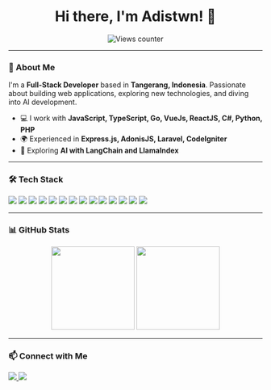 <h1 align="center">Hi there, I'm Adistwn! 👋</h1>

<p align="center">
  <img src="https://visitor-badge.glitch.me/badge?page_id=adistwn.visitor-badge" alt="Views counter" />
</p>

---

### 🚀 About Me
I'm a **Full-Stack Developer** based in **Tangerang, Indonesia**. Passionate about building web applications, exploring new technologies, and diving into AI development.

- 💻 I work with **JavaScript, TypeScript, Go, VueJs, ReactJS, C#, Python, PHP**
- 🌍 Experienced in **Express.js, AdonisJS, Laravel, CodeIgniter**
- 🚀 Exploring **AI with LangChain and LlamaIndex**

---

### 🛠️ Tech Stack
<p align="left">
  <img src="https://img.shields.io/badge/PHP-777BB4?style=for-the-badge&logo=php&logoColor=white" />
  <img src="https://img.shields.io/badge/Laravel-FF2D20?style=for-the-badge&logo=laravel&logoColor=white" />
  <img src="https://img.shields.io/badge/CodeIgniter-EF4223?style=for-the-badge&logo=codeigniter&logoColor=white" />
  <img src="https://img.shields.io/badge/JavaScript-F7DF1E?style=for-the-badge&logo=javascript&logoColor=black" />
  <img src="https://img.shields.io/badge/TypeScript-3178C6?style=for-the-badge&logo=typescript&logoColor=white" />
  <img src="https://img.shields.io/badge/Node.js-339933?style=for-the-badge&logo=node.js&logoColor=white" />
  <img src="https://img.shields.io/badge/Express.js-000000?style=for-the-badge&logo=express&logoColor=white" />
  <img src="https://img.shields.io/badge/AdonisJS-220052?style=for-the-badge&logo=adonisjs&logoColor=white" />
  <img src="https://img.shields.io/badge/React.js-61DAFB?style=for-the-badge&logo=react&logoColor=black" />
  <img src="https://img.shields.io/badge/Vue.js-4FC08D?style=for-the-badge&logo=vue.js&logoColor=white" />
  <img src="https://img.shields.io/badge/Go-00ADD8?style=for-the-badge&logo=go&logoColor=white" />
  <img src="https://img.shields.io/badge/C%23-239120?style=for-the-badge&logo=c-sharp&logoColor=white" />
  <img src="https://img.shields.io/badge/Flutter-02569B?style=for-the-badge&logo=flutter&logoColor=white" />
  <img src="https://img.shields.io/badge/LangChain-FF9800?style=for-the-badge&logo=langchain&logoColor=white" />
</p>

---

### 📊 GitHub Stats
<p align="center">
  <img src="https://github-readme-stats.vercel.app/api?username=adistwn&show_icons=true&theme=radical" height="165">
  <img src="https://github-readme-stats.vercel.app/api/top-langs/?username=adistwn&layout=compact&theme=radical" height="165">
</p>

---

### 📫 Connect with Me
<p align="left">
  <a href="https://linkedin.com/in/adistwn" target="_blank">
    <img src="https://img.shields.io/badge/LinkedIn-0A66C2?style=for-the-badge&logo=linkedin&logoColor=white" />
  </a>
  <a href="https://github.com/adistwn" target="_blank">
    <img src="https://img.shields.io/badge/GitHub-181717?style=for-the-badge&logo=github&logoColor=white" />
  </a>
</p>
